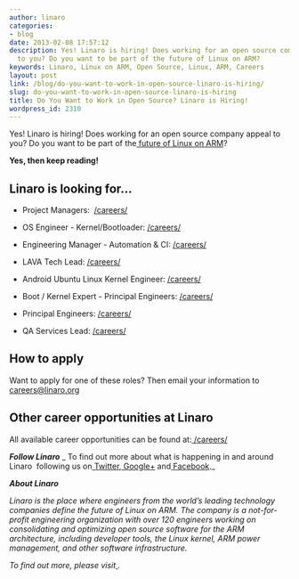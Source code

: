 ```yaml
---
author: linaro
categories:
- blog
date: 2013-02-08 17:57:12
description: Yes! Linaro is hiring! Does working for an open source company appeal
  to you? Do you want to be part of the future of Linux on ARM?
keywords: Linaro, Linux on ARM, Open Source, Linux, ARM, Careers
layout: post
link: /blog/do-you-want-to-work-in-open-source-linaro-is-hiring/
slug: do-you-want-to-work-in-open-source-linaro-is-hiring
title: Do You Want to Work in Open Source? Linaro is Hiring!
wordpress_id: 2310
---
```


Yes! Linaro is hiring! Does working for an open source company appeal to you? Do you want to be part of the[ future of Linux on ARM](/)?

**Yes, then keep reading!**


## Linaro is looking for...

	
  * Project Managers:  [/careers/](/careers/)

  * OS Engineer - Kernel/Bootloader: [/careers/](/careers/)

  * Engineering Manager - Automation & CI: [/careers/](/careers/)

  * LAVA Tech Lead: [/careers/](/careers/)

  * Android Ubuntu Linux Kernel Engineer: [/careers/](/careers/)

  * Boot / Kernel Expert - Principal Engineers: [/careers/](/careers/)

  * Principal Engineers: [/careers/](/careers/)

  * QA Services Lead: [/careers/](/careers/)


## How to apply

Want to apply for one of these roles? Then email your information to[ careers@linaro.org](/careers/)


## Other career opportunities at Linaro


All available career opportunities can be found at:[ /careers/](/careers/)

_**Follow Linaro**_
_ To find out more about what is happening in and around Linaro  following us on[ Twitter](https://twitter.com/LinaroOrg),[ Google+](https://plus.google.com/+LinaroOnAir) and[ Facebook](https://www.facebook.com/LinaroOrg)._[](/careers/)

_**About Linaro**_

_Linaro is the place where engineers from the world’s leading technology companies define the future of Linux on ARM. The company is a not-for-profit engineering organization with over 120 engineers working on consolidating and optimizing open source software for the ARM architecture, including developer tools, the Linux kernel, ARM power management, and other software infrastructure._

_To find out more, please visit[ ](/)._